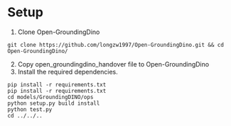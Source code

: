 # Setup
1. Clone Open-GroundingDino
```
git clone https://github.com/longzw1997/Open-GroundingDino.git && cd Open-GroundingDino/
```
2. Copy open_groundingdino_handover file to Open-GroundingDino
3. Install the required dependencies.
```
pip install -r requirements.txt 
pip install -r requirements.txt 
cd models/GroundingDINO/ops
python setup.py build install
python test.py
cd ../../..
```
